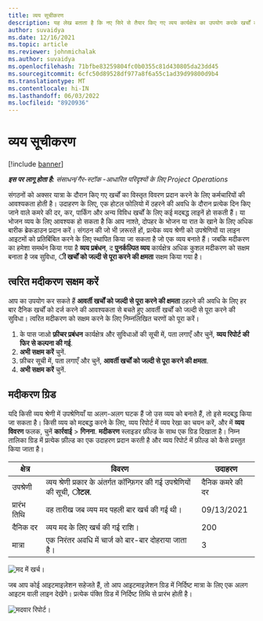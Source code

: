 ```yaml
---
title: व्यय सूचीकरण
description: यह लेख बताता है कि नए सिरे से तैयार किए गए व्यय कार्यक्षेत्र का उपयोग करके खर्चों को कैसे व्यवस्थित किया जाए।
author: suvaidya
ms.date: 12/16/2021
ms.topic: article
ms.reviewer: johnmichalak
ms.author: suvaidya
ms.openlocfilehash: 71bfbe83259804fc0b0355c81d430805da23dd45
ms.sourcegitcommit: 6cfc50d89528df977a8f6a55c1ad39d99800d9b4
ms.translationtype: MT
ms.contentlocale: hi-IN
ms.lasthandoff: 06/03/2022
ms.locfileid: "8920936"
---
```

# <a name="expense-itemization"></a>व्यय सूचीकरण

[!include [banner](../includes/banner.md)]

_**इस पर लागू होता है:** संसाधन/गैर-स्टॉक -आधारित परिदृश्यों के लिए Project Operations_

संगठनों को अक्सर यात्रा के दौरान किए गए खर्चों का विस्तृत विवरण प्रदान करने के लिए कर्मचारियों की आवश्यकता होती है। उदाहरण के लिए, एक होटल फोलियो में ठहरने की अवधि के दौरान प्रत्येक दिन किए जाने वाले कमरे की दर, कर, पार्किंग और अन्य विविध खर्चों के लिए कई मदबद्ध लाइनें हो सकती हैं। या भोजन व्यय के लिए आवश्यक हो सकता है कि आप नाश्ते, दोपहर के भोजन या रात के खाने के लिए अधिक बारीक ब्रेकडाउन प्रदान करें। संगठन की जो भी ज़रूरतें हों, प्रत्येक व्यय श्रेणी को उपश्रेणियों या लाइन आइटमों को प्रतिबिंबित करने के लिए स्थापित किया जा सकता है जो एक व्यय बनाते हैं। जबकि मदीकरण का हमेशा समर्थन किया गया है **व्यय प्रबंधन**, द **पुनर्कल्पित व्यय** कार्यक्षेत्र अधिक कुशल मदीकरण को सक्षम बनाता है जब सुविधा, **ी खर्चों को जल्दी से पूरा करने की क्षमता** सक्षम किया गया है।  

## <a name="enable-quick-itemization"></a>त्वरित मदीकरण सक्षम करें 

आप का उपयोग कर सकते हैं **आवर्ती खर्चों को जल्दी से पूरा करने की क्षमता** ठहरने की अवधि के लिए हर बार दैनिक खर्चों को दर्ज करने की आवश्यकता से बचते हुए आवर्ती खर्चों को जल्दी से पूरा करने की सुविधा। त्वरित मदीकरण को सक्षम करने के लिए निम्नलिखित चरणों को पूरा करें।

1. के पास जाओ **फ़ीचर प्रबंधन** कार्यक्षेत्र और सुविधाओं की सूची में, पता लगाएँ और चुनें, **व्यय रिपोर्ट की फिर से कल्पना की गई**. 
2. **अभी सक्षम करें** चुनें. 
3. फ़ीचर सूची में, पता लगाएँ और चुनें, **आवर्ती खर्चों को जल्दी से पूरा करने की क्षमता**.
4. **अभी सक्षम करें** चुनें. 

## <a name="itemization-grid"></a>मदीकरण ग्रिड 

यदि किसी व्यय श्रेणी में उपश्रेणियाँ या अलग-अलग घटक हैं जो उस व्यय को बनाते हैं, तो इसे मदबद्ध किया जा सकता है। किसी व्यय को मदबद्ध करने के लिए, व्यय रिपोर्ट में व्यय रेखा का चयन करें, और में **व्यय विवरण** फलक, चुनें **कार्रवाई** > **गिनना**. **मदीकरण** स्लाइडर फ़ील्ड के साथ एक ग्रिड दिखाता है। निम्न तालिका ग्रिड में प्रत्येक फ़ील्ड का एक उदाहरण प्रदान करती है और व्यय रिपोर्ट में फ़ील्ड को कैसे प्रस्तुत किया जाता है। 

|     क्षेत्र          |     विवरण                                                                                  |     उदाहरण              |
|--------------------|--------------------------------------------------------------------------------------------------|--------------------------|
|     उपश्रेणी    |     व्यय श्रेणी प्रकार के अंतर्गत कॉन्फ़िगर की गई उपश्रेणियों की सूची, **ोटल**.             |     दैनिक कमरे की दर      |
|     प्रारंभ तिथि     |     वह तारीख जब व्यय मद पहली बार खर्च की गई थी।                                           |     09/13/2021           |
|     दैनिक दर     |     व्यय मद के लिए खर्च की गई राशि।                                                    |     200                  |
|     मात्रा       |     एक निरंतर अवधि में चार्ज को बार-बार दोहराया जाता है।                       |     3                    |

![मद में खर्च।](media/Itemization%20screen%201.png)

जब आप कोई आइटमाइज़ेशन सहेजते हैं, तो आप आइटमाइज़ेशन ग्रिड में निर्दिष्ट मात्रा के लिए एक अलग आइटम वाली लाइन देखेंगे। प्रत्येक पंक्ति ग्रिड में निर्दिष्ट तिथि से प्रारंभ होती है।

![मदवार रिपोर्ट।](media/Itemization%20screen%202.png)

